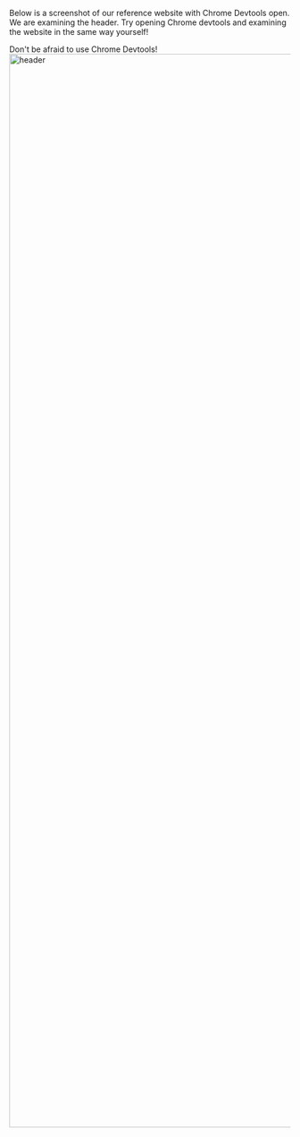 Below is a screenshot of our reference website with Chrome Devtools open. We are examining the header. Try opening Chrome devtools and examining the website in the same way yourself!

Don't be afraid to use Chrome Devtools! 
<img width="1920" alt="header" src="https://user-images.githubusercontent.com/4441280/123364623-638df800-d53a-11eb-9dd4-b5ea3fb8d178.png">
